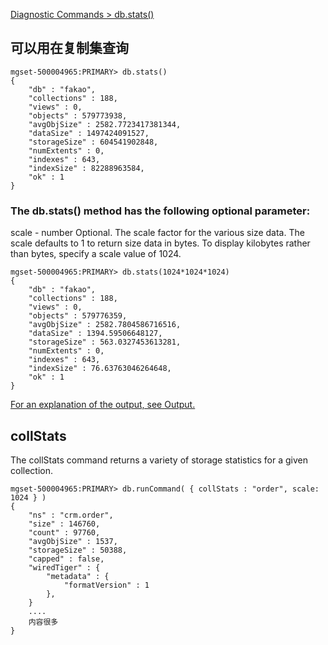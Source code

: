 [ Diagnostic Commands > db.stats()](https://docs.mongodb.com/manual/reference/method/db.stats/)

## 可以用在复制集查询
```
mgset-500004965:PRIMARY> db.stats()
{
	"db" : "fakao",
	"collections" : 188,
	"views" : 0,
	"objects" : 579773938,
	"avgObjSize" : 2582.7723417381344,
	"dataSize" : 1497424091527,
	"storageSize" : 604541902848,
	"numExtents" : 0,
	"indexes" : 643,
	"indexSize" : 82288963584,
	"ok" : 1
}
```

### The db.stats() method has the following optional parameter:
scale - number	Optional. The scale factor for the various size data. The scale defaults to 1 to return size data in bytes. To display kilobytes rather than bytes, specify a scale value of 1024.
```
mgset-500004965:PRIMARY> db.stats(1024*1024*1024)
{
	"db" : "fakao",
	"collections" : 188,
	"views" : 0,
	"objects" : 579776359,
	"avgObjSize" : 2582.7804586716516,
	"dataSize" : 1394.59506648127,
	"storageSize" : 563.0327453613281,
	"numExtents" : 0,
	"indexes" : 643,
	"indexSize" : 76.63763046264648,
	"ok" : 1
}
```

[For an explanation of the output, see Output.](https://docs.mongodb.com/manual/reference/command/dbStats/#dbstats-output)


## collStats
The collStats command returns a variety of storage statistics for a given collection.
```
mgset-500004965:PRIMARY> db.runCommand( { collStats : "order", scale: 1024 } )
{
	"ns" : "crm.order",
	"size" : 146760,
	"count" : 97760,
	"avgObjSize" : 1537,
	"storageSize" : 50388,
	"capped" : false,
	"wiredTiger" : {
		"metadata" : {
			"formatVersion" : 1
		},
    }
    ....
    内容很多
}
```